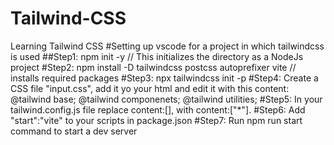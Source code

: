 # Tailwind-CSS
Learning Tailwind CSS 
#Setting up vscode for a project in which tailwindcss is used
##Step1:
npm init -y // This initializes the directory as a NodeJs project
#Step2:
npm install -D tailwindcss postcss autoprefixer vite // installs required packages
#Step3:
npx tailwindcss init -p
#Step4:
Create a CSS file "input.css", add it yo your html and edit it with this content:
@tailwind base;
@tailwind componenets;
@tailwind utilities;
#Step5:
In your tailwind.config.js file replace content:[], with content:["*"].
#Step6:
Add "start":"vite" to your scripts in package.json
#Step7:
Run npm run start command to start a dev server
